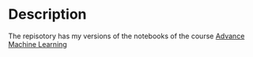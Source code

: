 # Description
The repisotory has my versions of the notebooks of the course [Advance Machine Learning](https://www.coursera.org/learn/advanced-machine-learning-signal-processing)
